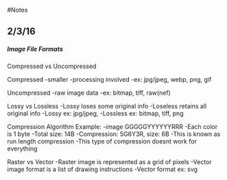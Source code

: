 #Notes

## 2/3/16
##### Image File Formats

Compressed vs Uncompressed

Compressed
-smaller
-processing involved
-ex: jpg/jpeg, webp, png, gif

Uncompressed
-raw image data
-ex: bitmap, tiff, raw(nef)

Lossy vs Lossless
-Lossy loses some original info
-Loseless retains all original info
-Lossy ex: jpg/jpeg,
-Lossless ex: bitmap, tiff, png

Compression Algorithm Example:
-image GGGGGYYYYYYRRR
-Each color is 1 byte
-Total size: 14B
-Compression: 5G6Y3R, size: 6B
-This is known as run length compression
-This type of compression doesnt work for everything

Raster vs Vector
-Raster image is represented as a grid of pixels
-Vector image format is a list of drawing instructions
-Vector format ex: svg


